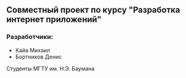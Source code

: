 ## Совместный проект по курсу "Разработка интернет приложений"

### Разработчики:

* Кайа Михаил
* Бортников Денис

Студенты МГТУ им. Н.Э. Баумана
